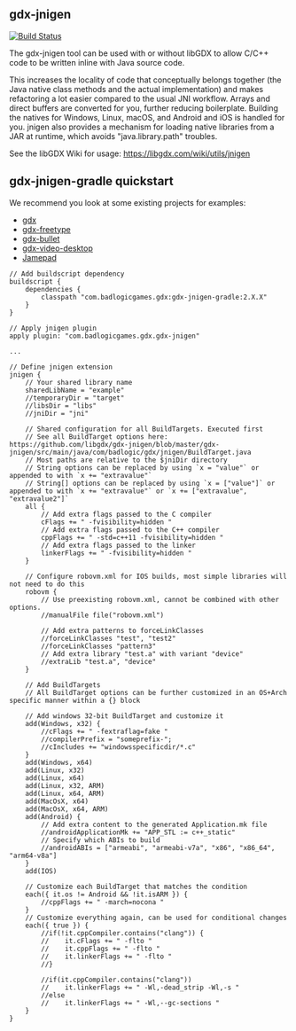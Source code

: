 ## gdx-jnigen

[![Build Status](https://github.com/libgdx/gdx-jnigen/workflows/Build%20and%20deploy/badge.svg)](https://github.com/libgdx/gdx-jnigen/actions?query=workflow%3A"Build+and+deploy")

The gdx-jnigen tool can be used with or without libGDX to allow C/C++ code to be written inline
with Java source code. 

This increases the locality of code that conceptually belongs together (the Java native class methods and the actual implementation) and makes refactoring a lot easier
compared to the usual JNI workflow. Arrays and direct buffers are converted for you, further
reducing boilerplate. Building the natives for Windows, Linux, macOS, and Android and iOS is handled for
you. jnigen also provides a mechanism for loading native libraries from a JAR at runtime, which
avoids "java.library.path" troubles.

See the libGDX Wiki for usage: https://libgdx.com/wiki/utils/jnigen

## gdx-jnigen-gradle quickstart

We recommend you look at some existing projects for examples:
- [gdx](https://github.com/libgdx/libgdx/blob/master/gdx/build.gradle)
- [gdx-freetype](https://github.com/libgdx/libgdx/blob/master/extensions/gdx-freetype/build.gradle)
- [gdx-bullet](https://github.com/libgdx/libgdx/blob/master/extensions/gdx-bullet/build.gradle)
- [gdx-video-desktop](https://github.com/libgdx/gdx-video/blob/master/gdx-video-desktop/build.gradle)
- [Jamepad](https://github.com/libgdx/Jamepad/blob/master/build.gradle)

```
// Add buildscript dependency
buildscript {
    dependencies {
        classpath "com.badlogicgames.gdx:gdx-jnigen-gradle:2.X.X"
    }
}

// Apply jnigen plugin
apply plugin: "com.badlogicgames.gdx.gdx-jnigen"

...

// Define jnigen extension
jnigen {
    // Your shared library name
    sharedLibName = "example"
    //temporaryDir = "target"
    //libsDir = "libs"
    //jniDir = "jni"

    // Shared configuration for all BuildTargets. Executed first
    // See all BuildTarget options here: https://github.com/libgdx/gdx-jnigen/blob/master/gdx-jnigen/src/main/java/com/badlogic/gdx/jnigen/BuildTarget.java
    // Most paths are relative to the $jniDir directory
    // String options can be replaced by using `x = "value"` or appended to with `x += "extravalue"`
    // String[] options can be replaced by using `x = ["value"]` or appended to with `x += "extravalue"` or `x += ["extravalue", "extravalue2"]`
    all {
        // Add extra flags passed to the C compiler
        cFlags += " -fvisibility=hidden "
        // Add extra flags passed to the C++ compiler
        cppFlags += " -std=c++11 -fvisibility=hidden "
        // Add extra flags passed to the linker
        linkerFlags += " -fvisibility=hidden "
    }

    // Configure robovm.xml for IOS builds, most simple libraries will not need to do this
    robovm {
        // Use preexisting robovm.xml, cannot be combined with other options.
        //manualFile file("robovm.xml")
        
        // Add extra patterns to forceLinkClasses
        //forceLinkClasses "test", "test2"
        //forceLinkClasses "pattern3"
        // Add extra library "test.a" with variant "device"
        //extraLib "test.a", "device"
    }

    // Add BuildTargets
    // All BuildTarget options can be further customized in an OS+Arch specific manner within a {} block

    // Add windows 32-bit BuildTarget and customize it
    add(Windows, x32) {
        //cFlags += " -fextraflag=fake "
        //compilerPrefix = "someprefix-";
        //cIncludes += "windowsspecificdir/*.c"
    }
    add(Windows, x64)
    add(Linux, x32)
    add(Linux, x64)
    add(Linux, x32, ARM)
    add(Linux, x64, ARM)
    add(MacOsX, x64)
    add(MacOsX, x64, ARM)
    add(Android) {
        // Add extra content to the generated Application.mk file
        //androidApplicationMk += "APP_STL := c++_static"
        // Specify which ABIs to build
        //androidABIs = ["armeabi", "armeabi-v7a", "x86", "x86_64", "arm64-v8a"]
    }
    add(IOS)

    // Customize each BuildTarget that matches the condition
    each({ it.os != Android && !it.isARM }) {
        //cppFlags += " -march=nocona "
    }
    // Customize everything again, can be used for conditional changes
    each({ true }) {
        //if(!it.cppCompiler.contains("clang")) {
        //    it.cFlags += " -flto "
        //    it.cppFlags += " -flto "
        //    it.linkerFlags += " -flto "
        //}

        //if(it.cppCompiler.contains("clang"))
        //    it.linkerFlags += " -Wl,-dead_strip -Wl,-s "
        //else
        //    it.linkerFlags += " -Wl,--gc-sections "
    }
}
```
